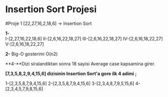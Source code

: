 # Insertion Sort Projesi
#Proje 1
[22,27,16,2,18,6] -> Insertion Sort

**1-**	
   I-[2,27,16,22,18,6]
   II-[2,6,16,22,18,27]
   III-[2,6,16,22,18,27]
   IV-[2,6,16,18,22,27]
   V-[2,6,16,18,22,27]


**2-** Big-O gosterimi O(n2) 

**4-**Dizi siralandiktan sonra 18 sayisi Average case kapsamina girer.


**[7,3,5,8,2,9,4,15,6] dizisinin Insertion Sort'a gore ilk 4 adimi ;**

1-[2,3,5,8,7,9,4,15,6]
2-[2,3,5,8,7,9,4,15,6]
3-[2,3,4,8,7,9,5,15,6]
4-[2,3,4,5,7,9,8,15,6]
